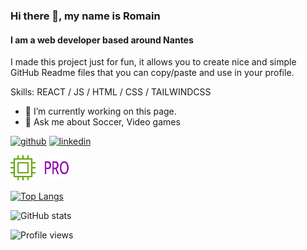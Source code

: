### Hi there 👋, my name is Romain
#### I am a web developer based around Nantes
I made this project just for fun, it allows you to create nice and simple GitHub Readme files that you can copy/paste and use in your profile.

Skills: REACT / JS / HTML / CSS / TAILWINDCSS

- 🔭 I’m currently working on this page. 
- 💬 Ask me about Soccer, Video games 


[<img src='https://cdn.jsdelivr.net/npm/simple-icons@3.0.1/icons/github.svg' alt='github' height='40'>](https://github.com/rmncld)  [<img src='https://cdn.jsdelivr.net/npm/simple-icons@3.0.1/icons/linkedin.svg' alt='linkedin' height='40'>](https://www.linkedin.com/in/romain-colard/)  

<a href='https://docs.github.com/en/developers'><img src='https://raw.githubusercontent.com/acervenky/animated-github-badges/master/assets/devbadge.gif' width='40' height='40'></a> <a href='https://github.com/pricing'><img src='https://raw.githubusercontent.com/acervenky/animated-github-badges/master/assets/pro.gif' width='40' height='40'></a> 

[![Top Langs](https://github-readme-stats.vercel.app/api/top-langs/?username=rmncld)](https://github.com/anuraghazra/github-readme-stats)

![GitHub stats](https://github-readme-stats.vercel.app/api?username=rmncld&show_icons=true)  

![Profile views](https://gpvc.arturio.dev/rmncld)  
